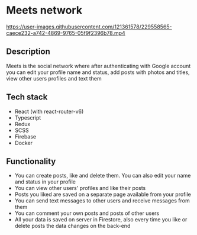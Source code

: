 # Meets network

https://user-images.githubusercontent.com/121361578/229558565-caece232-a742-4869-9765-05f9f2396b78.mp4

## Description

Meets is the social network where after authenticating with Google account you can edit your profile name and status, add posts with photos and titles, view other users profiles and text them

## Tech stack

- React (with react-router-v6)
- Typescript
- Redux
- SCSS
- Firebase
- Docker

## Functionality

- You can create posts, like and delete them. You can also edit your name and status in your profile
- You can view other users' profiles and like their posts
- Posts you liked are saved on a separate page available from your profile
- You can send text messages to other users and receive messages from them
- You can comment your own posts and posts of other users
- All your data is saved on server in Firestore, also every time you like or delete posts the data changes on the back-end
